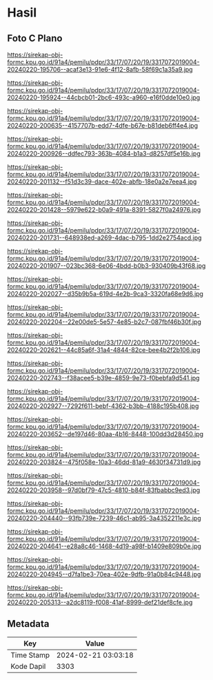 # Hasil

## Foto C Plano

https://sirekap-obj-formc.kpu.go.id/91a4/pemilu/pdpr/33/17/07/20/19/3317072019004-20240220-195706--acaf3e13-91e6-4f12-8afb-58f69c1a35a9.jpg

https://sirekap-obj-formc.kpu.go.id/91a4/pemilu/pdpr/33/17/07/20/19/3317072019004-20240220-195924--44cbcb01-2bc6-493c-a960-e16f0dde10e0.jpg

https://sirekap-obj-formc.kpu.go.id/91a4/pemilu/pdpr/33/17/07/20/19/3317072019004-20240220-200635--4157707b-edd7-4dfe-b67e-b81deb6ff4e4.jpg

https://sirekap-obj-formc.kpu.go.id/91a4/pemilu/pdpr/33/17/07/20/19/3317072019004-20240220-200926--ddfec793-363b-4084-b1a3-d8257df5e16b.jpg

https://sirekap-obj-formc.kpu.go.id/91a4/pemilu/pdpr/33/17/07/20/19/3317072019004-20240220-201132--f51d3c39-dace-402e-abfb-18e0a2e7eea4.jpg

https://sirekap-obj-formc.kpu.go.id/91a4/pemilu/pdpr/33/17/07/20/19/3317072019004-20240220-201428--5979e622-b0a9-491a-8391-5827f0a24976.jpg

https://sirekap-obj-formc.kpu.go.id/91a4/pemilu/pdpr/33/17/07/20/19/3317072019004-20240220-201731--648938ed-a269-4dac-b795-1dd2e2754acd.jpg

https://sirekap-obj-formc.kpu.go.id/91a4/pemilu/pdpr/33/17/07/20/19/3317072019004-20240220-201907--023bc368-6e06-4bdd-b0b3-930409b43f68.jpg

https://sirekap-obj-formc.kpu.go.id/91a4/pemilu/pdpr/33/17/07/20/19/3317072019004-20240220-202027--d35b9b5a-619d-4e2b-9ca3-3320fa68e9d6.jpg

https://sirekap-obj-formc.kpu.go.id/91a4/pemilu/pdpr/33/17/07/20/19/3317072019004-20240220-202204--22e00de5-5e57-4e85-b2c7-087fbf46b30f.jpg

https://sirekap-obj-formc.kpu.go.id/91a4/pemilu/pdpr/33/17/07/20/19/3317072019004-20240220-202621--44c85a6f-31a4-4844-82ce-bee4b2f2b106.jpg

https://sirekap-obj-formc.kpu.go.id/91a4/pemilu/pdpr/33/17/07/20/19/3317072019004-20240220-202743--f38acee5-b39e-4859-9e73-f0bebfa9d541.jpg

https://sirekap-obj-formc.kpu.go.id/91a4/pemilu/pdpr/33/17/07/20/19/3317072019004-20240220-202927--7292f611-bebf-4362-b3bb-4188c195b408.jpg

https://sirekap-obj-formc.kpu.go.id/91a4/pemilu/pdpr/33/17/07/20/19/3317072019004-20240220-203652--de197d46-80aa-4b16-8448-100dd3d28450.jpg

https://sirekap-obj-formc.kpu.go.id/91a4/pemilu/pdpr/33/17/07/20/19/3317072019004-20240220-203824--475f058e-10a3-46dd-81a9-4630f34731d9.jpg

https://sirekap-obj-formc.kpu.go.id/91a4/pemilu/pdpr/33/17/07/20/19/3317072019004-20240220-203958--97d0bf79-47c5-4810-b84f-83fbabbc9ed3.jpg

https://sirekap-obj-formc.kpu.go.id/91a4/pemilu/pdpr/33/17/07/20/19/3317072019004-20240220-204440--93fb739e-7239-46c1-ab95-3a4352211e3c.jpg

https://sirekap-obj-formc.kpu.go.id/91a4/pemilu/pdpr/33/17/07/20/19/3317072019004-20240220-204641--e28a8c46-1468-4d19-a98f-b1409e809b0e.jpg

https://sirekap-obj-formc.kpu.go.id/91a4/pemilu/pdpr/33/17/07/20/19/3317072019004-20240220-204945--d7fa1be3-70ea-402e-9dfb-91a0b84c9448.jpg

https://sirekap-obj-formc.kpu.go.id/91a4/pemilu/pdpr/33/17/07/20/19/3317072019004-20240220-205313--a2dc8119-f008-41af-8999-def21def8cfe.jpg


## Metadata

| Key        | Value               |
| ---------- | ------------------- |
| Time Stamp | 2024-02-21 03:03:18 |
| Kode Dapil | 3303                |



